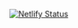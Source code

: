 [![Netlify Status](https://api.netlify.com/api/v1/badges/ac4da26e-ae13-472f-b94e-b454a1dd4e00/deploy-status)](https://app.netlify.com/sites/happy-hamilton-bbb6af/deploys)
